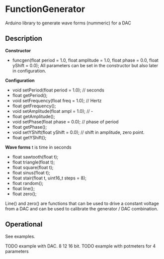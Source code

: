 # FunctionGenerator

Arduino library to generate wave forms (nummeric) for a DAC

## Description

**Constructor**
* funcgen(float period = 1.0, float amplitude = 1.0, float phase = 0.0, float yShift = 0.0);
All parameters can be set in the constructor but also later in configuration.

**Configuration**
* void  setPeriod(float period = 1.0);  // seconds
* float getPeriod();
* void  setFrequency(float freq = 1.0);  // Hertz
* float getFrequency();
* void  setAmplitude(float ampl = 1.0);  // -
* float getAmplitude();
* void  setPhase(float phase = 0.0);     // phase of period
* float getPhase();
* void  setYShift(float yShift = 0.0);   // shift in amplitude, zero point.
* float getYShift();

**Wave forms**
t is time in seconds
* float sawtooth(float t);
* float triangle(float t);
* float square(float t);
* float sinus(float t);
* float stair(float t, uint16_t steps = 8);
* float random();
* float line();
* float zero();

Line() and zero() are functions that can be used
to drive a constant voltage from a DAC and can be 
used to calibrate the generator / DAC combination.

## Operational

See examples.

TODO example with DAC. 8 12 16 bit.
TODO example with potmeters for 4 parameters

